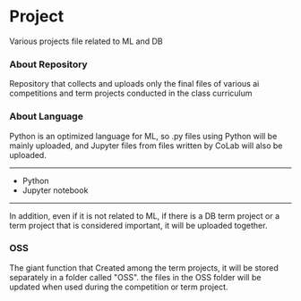 # Project
Various projects file related to ML and DB 

### About Repository
Repository that collects and uploads only the final files of various ai competitions and term projects conducted in the class curriculum


### About Language
Python is an optimized language for ML, so .py files using Python will be mainly uploaded, and Jupyter files from files written by CoLab will also be uploaded.

-------------------
* Python
* Jupyter notebook
-------------------

In addition, even if it is not related to ML, if there is a DB term project or a term project that is considered important, it will be uploaded together.

### OSS
The giant function that Created among the term projects, it will be stored separately in a folder called "OSS". the files in the OSS folder will be updated when used during the competition or term project.
